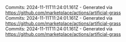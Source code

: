 Commits: 2024-11-11T11:24:01.161Z - Generated via https://github.com/marketplace/actions/artificial-grass
<br>
Commits: 2024-11-11T11:24:01.161Z - Generated via https://github.com/marketplace/actions/artificial-grass
<br>
Commits: 2024-11-11T11:24:01.161Z - Generated via https://github.com/marketplace/actions/artificial-grass
<br>
